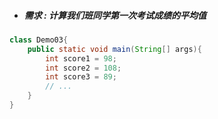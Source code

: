 * ##### 需求 : 计算我们班同学第一次考试成绩的平均值

```java
class Demo03{
	public static void main(String[] args){
		int score1 = 98;
		int score2 = 108;
		int score3 = 89;
		// ...
	}
}
```



